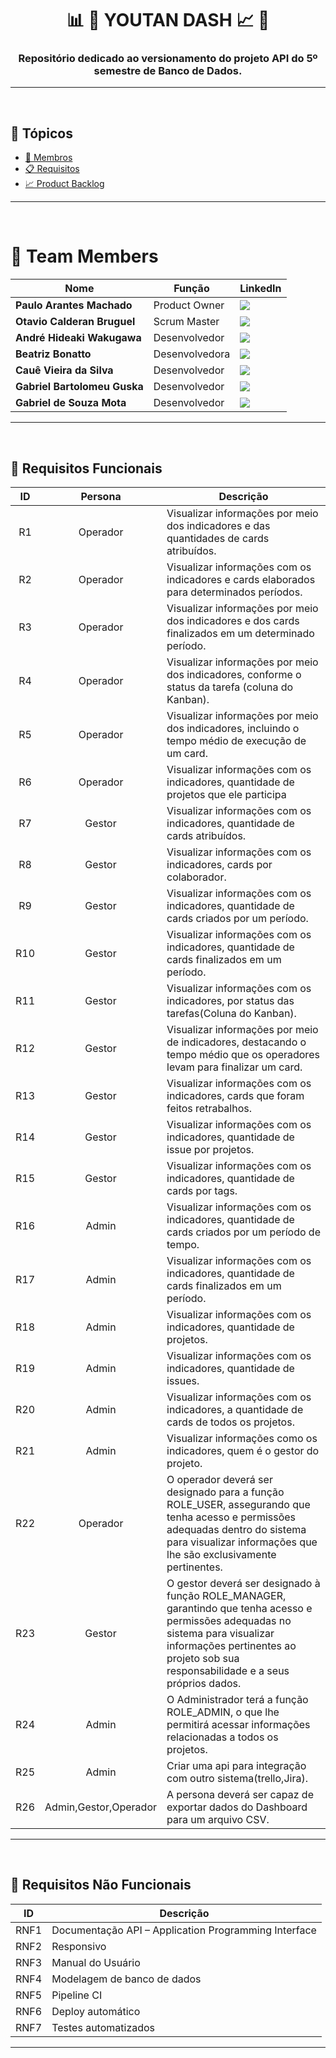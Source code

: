 <h1 align="center">📊 🎯 YOUTAN DASH 📈 📶</h1>
<h3 align="center">Repositório dedicado ao versionamento do projeto API do 5º semestre de Banco de Dados.</h3>

---
<br>

## 📌 Tópicos
- [👥 Membros](https://github.com/manolito-fatec/geo-iot-2024-1?tab=readme-ov-file#-team-members)
- [📋 Requisitos](https://github.com/manolito-fatec/geo-iot-2024-1?tab=readme-ov-file#-requisitos)
- [📈 Product Backlog](https://github.com/manolito-fatec/geo-iot-2024-1?tab=readme-ov-file#-product-backlog)

---
<br>

# 👥 Team Members
|Nome|Função|LinkedIn|  
| -------- | -------- | -------- |
|**Paulo Arantes Machado**|Product Owner|[<img src="https://img.shields.io/badge/linkedin-%230077B5.svg?&style=for-the-badge&logo=linkedin&logoColor=white" />](https://www.linkedin.com/in/paulo-antonio-arantes-machado-a8a89b23b)|
|**Otavio Calderan Bruguel**|Scrum Master|[<img src="https://img.shields.io/badge/linkedin-%230077B5.svg?&style=for-the-badge&logo=linkedin&logoColor=white" />](https://www.linkedin.com/in/otavio-calderan-578b48239)|
|**André Hideaki Wakugawa**|Desenvolvedor|[<img src="https://img.shields.io/badge/linkedin-%230077B5.svg?&style=for-the-badge&logo=linkedin&logoColor=white" />](https://www.linkedin.com/in/andrewakugawa/)|
|**Beatriz Bonatto**|Desenvolvedora|[<img src="https://img.shields.io/badge/linkedin-%230077B5.svg?&style=for-the-badge&logo=linkedin&logoColor=white" />](https://br.linkedin.com/in/beatriz-bonatto-263530156)|
|**Cauê Vieira da Silva**|Desenvolvedor|[<img src="https://img.shields.io/badge/linkedin-%230077B5.svg?&style=for-the-badge&logo=linkedin&logoColor=white" />](https://www.linkedin.com/in/cau%C3%AA-vieira-ba62b4244/)|
|**Gabriel Bartolomeu Guska**|Desenvolvedor|[<img src="https://img.shields.io/badge/linkedin-%230077B5.svg?&style=for-the-badge&logo=linkedin&logoColor=white" />](https://www.linkedin.com/in/gabiel-guska-5860a1271/)|
|**Gabriel de Souza Mota**|Desenvolvedor|[<img src="https://img.shields.io/badge/linkedin-%230077B5.svg?&style=for-the-badge&logo=linkedin&logoColor=white" />](https://www.linkedin.com/in/gabriel-mota-4a0816a0/)|

---
<br>

## 📌 Requisitos Funcionais
| **ID** | **Persona** | **Descrição** |
| :-------------: | :-------------: | ------------- |
|R1|Operador|Visualizar informações por meio dos indicadores e das quantidades de cards atribuídos. |
|R2|Operador|Visualizar informações com os indicadores e cards elaborados para determinados períodos.|
|R3|Operador|Visualizar informações por meio dos indicadores e dos cards finalizados em um determinado período. |
|R4|Operador|Visualizar informações por meio dos indicadores, conforme o status da tarefa (coluna do Kanban). |
|R5|Operador|Visualizar informações por meio dos indicadores, incluindo o tempo médio de execução de um card.|
|R6|Operador|Visualizar informações com os indicadores, quantidade de projetos que ele participa|
|R7|Gestor|Visualizar informações com os indicadores, quantidade de cards atribuídos.|
|R8|Gestor|Visualizar informações com os indicadores, cards por colaborador.|
|R9|Gestor|Visualizar informações com os indicadores, quantidade de cards criados por um período.|
|R10|Gestor|Visualizar informações com os indicadores, quantidade de cards finalizados em um período.|
|R11|Gestor|Visualizar informações com os indicadores, por status das tarefas(Coluna do Kanban).|
|R12|Gestor|Visualizar informações por meio de indicadores, destacando o tempo médio que os operadores levam para finalizar um card.|
|R13|Gestor|Visualizar informações com os indicadores, cards que foram feitos retrabalhos.|
|R14|Gestor|Visualizar informações com os indicadores, quantidade de issue por projetos.|
|R15|Gestor|Visualizar informações com os indicadores, quantidade de cards por tags.|
|R16|Admin|Visualizar informações com os indicadores, quantidade de cards criados por um período de tempo.|
|R17|Admin|Visualizar informações com os indicadores, quantidade de cards  finalizados em um período.|
|R18|Admin|Visualizar informações com os indicadores, quantidade de projetos.|
|R19|Admin|Visualizar informações com os indicadores, quantidade de issues.|
|R20|Admin|Visualizar informações com os indicadores, a quantidade de cards de todos os projetos.|
|R21|Admin|Visualizar informações como os indicadores, quem é o gestor do projeto.|
|R22|Operador|O operador deverá ser designado para a função ROLE_USER, assegurando que tenha acesso e permissões adequadas dentro do sistema para visualizar informações que lhe são exclusivamente pertinentes.|
|R23|Gestor|O gestor deverá ser designado à função ROLE_MANAGER, garantindo que tenha acesso e permissões adequadas no sistema para visualizar informações pertinentes ao projeto sob sua responsabilidade e a seus próprios dados.|
|R24|Admin|O Administrador terá a função ROLE_ADMIN, o que lhe permitirá acessar informações relacionadas a todos os projetos.|
|R25|Admin| Criar uma api para integração com outro sistema(trello,Jira).|
|R26|Admin,Gestor,Operador| A persona deverá ser capaz de exportar dados do Dashboard para um arquivo CSV.|

---
<br>

## 📝 Requisitos Não Funcionais

| **ID** | **Descrição** |
| :-------------: | ------------- |
|RNF1|Documentação API – Application Programming Interface|
|RNF2|Responsivo |
|RNF3|Manual do Usuário|
|RNF4|Modelagem de banco de dados |
|RNF5|Pipeline CI |
|RNF6|Deploy automático |
|RNF7|Testes automatizados |

---
<br>